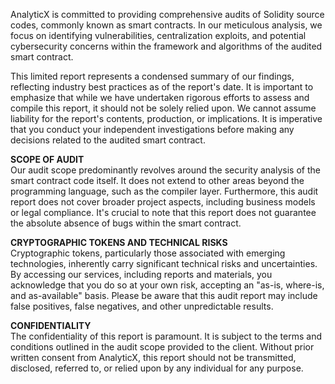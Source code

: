 AnalyticX is committed to providing comprehensive audits of Solidity source codes, commonly known as smart contracts. In our meticulous analysis, we focus on identifying vulnerabilities, centralization exploits, and potential cybersecurity concerns within the framework and algorithms of the audited smart contract.

This limited report represents a condensed summary of our findings, reflecting industry best practices as of the report's date. It is important to emphasize that while we have undertaken rigorous efforts to assess and compile this report, it should not be solely relied upon. We cannot assume liability for the report's contents, production, or implications. It is imperative that you conduct your independent investigations before making any decisions related to the audited smart contract.

**SCOPE OF AUDIT** <br>
Our audit scope predominantly revolves around the security analysis of the smart contract code itself. It does not extend to other areas beyond the programming language, such as the compiler layer. Furthermore, this audit report does not cover broader project aspects, including business models or legal compliance. It's crucial to note that this report does not guarantee the absolute absence of bugs within the smart contract.

**CRYPTOGRAPHIC TOKENS AND TECHNICAL RISKS**<br>
Cryptographic tokens, particularly those associated with emerging technologies, inherently carry significant technical risks and uncertainties. By accessing our services, including reports and materials, you acknowledge that you do so at your own risk, accepting an "as-is, where-is, and as-available" basis. Please be aware that this audit report may include false positives, false negatives, and other unpredictable results.

**CONFIDENTIALITY** <br>
The confidentiality of this report is paramount. It is subject to the terms and conditions outlined in the audit scope provided to the client. Without prior written consent from AnalyticX, this report should not be transmitted, disclosed, referred to, or relied upon by any individual for any purpose.
